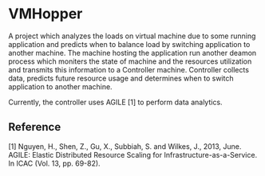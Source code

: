 # VMHopper
A project which analyzes the loads on virtual machine due to some running application and predicts when to balance load by switching application to another machine. The machine hosting the application run another deamon process which moniters the state of machine and the resources utilization and transmits this information to a Controller machine. Controller collects data, predicts future resource usage and determines when to switch application to another machine.

Currently, the controller uses AGILE [1] to perform data analytics.

## Reference
[1] Nguyen, H., Shen, Z., Gu, X., Subbiah, S. and Wilkes, J., 2013, June. AGILE: Elastic Distributed Resource Scaling for Infrastructure-as-a-Service. In ICAC (Vol. 13, pp. 69-82).
